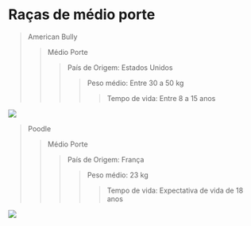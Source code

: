 # Raças de médio porte

> American Bully
>> Médio Porte
>>> País de Origem: Estados Unidos
>>>> Peso médio: Entre 30 a 50 kg
>>>>> Tempo de vida: Entre 8 a 15 anos

![](https://upload.wikimedia.org/wikipedia/commons/thumb/9/91/American_Bully.jpg/220px-American_Bully.jpg)


> Poodle
>> Médio Porte
>>> País de Origem: França
>>>> Peso médio: 23 kg
>>>>> Tempo de vida: Expectativa de vida de 18 anos

![](https://www.petz.com.br/cachorro/racas/poodle/img/poodle-guia-racas.webp)